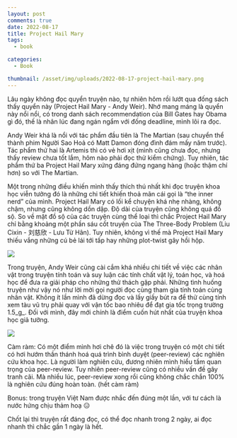 ```yaml
---
layout: post
comments: true
date: 2022-08-17
title: Project Hail Mary
tags:
  - book

categories:
  - Book

thumbnail: /asset/img/uploads/2022-08-17-project-hail-mary.png
---
```


Lâu ngày không đọc quyển truyện nào, tự nhiên hôm rồi lướt qua đống sách thấy quyển này (Project Hail Mary - Andy Weir). Nhớ mang máng là quyển này nổi nổi, có trong danh sách recommendation của Bill Gates hay Obama gì đó, thế là nhân lúc đang ngán ngẩm với đống deadline, mình lôi ra đọc.


Andy Weir khá là nổi với tác phẩm đầu tiên là The Martian (sau chuyển thể thành phim Người Sao Hoả có Matt Damon đóng đình đám mấy năm trước). Tác phẩm thứ hai là Artemis thì có vẻ hơi xịt (mình cũng chưa đọc, nhưng thấy review chưa tốt lắm, hôm nào phải đọc thử kiểm chứng). Tuy nhiên, tác phẩm thứ ba Project Hail Mary xứng đáng đứng ngang hàng (hoặc thậm chí hơn) so với The Martian.

Một trong những điều khiến mình thấy thích thú nhất khi đọc truyện khoa học viễn tưởng đó là những chi tiết khiến thoả mãn cái gọi là “the inner nerd” của mình. Project Hail Mary có lối kể chuyện khá nhẹ nhàng, không chậm, nhưng cũng không dồn dập. Độ dài của truyện cũng không quá đồ sộ. So về mặt đồ sộ của các truyện cùng thể loại thì chắc Project Hail Mary chỉ bằng khoảng một phần sáu cốt truyện của The Three-Body Problem (Liu Cixin - 刘慈欣 - Lưu Từ Hân). Tuy nhiên, không vì thế mà Project Hail Mary thiếu vắng những cú bẻ lái tới tấp hay những plot-twist gây hồi hộp. 

![](https://s3.us-west-2.amazonaws.com/secure.notion-static.com/4f4e05dd-337b-49c5-9772-ace4cce48920/91mYu67RfUL-2.jpg?X-Amz-Algorithm=AWS4-HMAC-SHA256&X-Amz-Content-Sha256=UNSIGNED-PAYLOAD&X-Amz-Credential=AKIAT73L2G45EIPT3X45%2F20221221%2Fus-west-2%2Fs3%2Faws4_request&X-Amz-Date=20221221T205404Z&X-Amz-Expires=3600&X-Amz-Signature=7027c5e2f7c0344db0c80171fc022cd89dbd8dbb87c7f435fe1052da6b8d9417&X-Amz-SignedHeaders=host&x-id=GetObject)


Trong truyện, Andy Weir cũng cài cắm khá nhiều chi tiết về việc các nhân vật trong truyện tính toán và suy luận các tính chất vật lý, toán học, và hoá học để đưa ra giải pháp cho những thử thách gặp phải. Những tình huống truyện như vậy nó như lời mời gọi người đọc cùng tham gia tính toán cùng nhân vật. Không ít lần mình đã dừng đọc và lấy giấy bút ra để thử cùng tính xem tàu vũ trụ phải quay với vận tốc bao nhiêu để đạt gia tốc trọng trường 1.5_g_. Đối với mình, đây mới chính là điểm cuốn hút nhất của truyện khoa học giả tưởng.


![](https://s3.us-west-2.amazonaws.com/secure.notion-static.com/e37f9872-b858-4ff0-b712-2c87cbf73997/DALLE_2022-08-17_22.13.18_-_an_astronaut_doing_extravehicular_activity_on_orbital_of_a_greenish_planet_the_sun_is_on_the_far_left_3d_render.png?X-Amz-Algorithm=AWS4-HMAC-SHA256&X-Amz-Content-Sha256=UNSIGNED-PAYLOAD&X-Amz-Credential=AKIAT73L2G45EIPT3X45%2F20221221%2Fus-west-2%2Fs3%2Faws4_request&X-Amz-Date=20221221T205402Z&X-Amz-Expires=3600&X-Amz-Signature=79fadba07b530cf36ad626819cb5ed2e735c2b62ea4b645c9ae6c95947487e8f&X-Amz-SignedHeaders=host&x-id=GetObject)


Càm ràm: Có một điểm mình hơi chê đó là việc trong truyện có một chi tiết có hơi hướm thần thánh hoá quá trình bình duyệt (peer-review) các nghiên cứu khoa học. Là người làm nghiên cứu, đương nhiên mình hiểu tầm quan trọng của peer-review. Tuy nhiên peer-review cũng có nhiều vấn đề gây tranh cãi. Mà nhiều lúc, peer-review xong rồi cũng không chắc chắn 100% là nghiên cứu đúng hoàn toàn. (hết càm ràm)


Bonus: trong truyện Việt Nam được nhắc đến đúng một lần, với tư cách là nước hứng chịu thảm hoạ 😑


Chốt lại thì truyện rất đáng đọc, có thể đọc nhanh trong 2 ngày, ai đọc nhanh thì chắc gần 1 ngày là hết.

